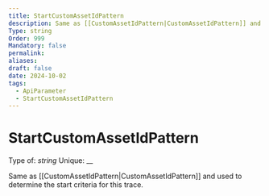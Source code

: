 ```yaml
---
title: StartCustomAssetIdPattern
description: Same as [[CustomAssetIdPattern|CustomAssetIdPattern]] and used to determine the start criteria for this trace.
Type: string
Order: 999
Mandatory: false
permalink: 
aliases: 
draft: false
date: 2024-10-02
tags:
  - ApiParameter
  - StartCustomAssetIdPattern
---
```

# StartCustomAssetIdPattern

Type of: _string_
Unique: __

Same as [[CustomAssetIdPattern|CustomAssetIdPattern]] and used to determine the start criteria for this trace.
